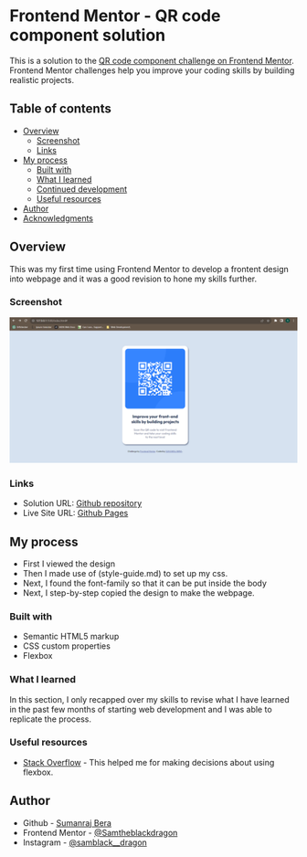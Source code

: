 # Frontend Mentor - QR code component solution

This is a solution to the [QR code component challenge on Frontend Mentor](https://www.frontendmentor.io/challenges/qr-code-component-iux_sIO_H). Frontend Mentor challenges help you improve your coding skills by building realistic projects. 

## Table of contents

- [Overview](#overview)
  - [Screenshot](#screenshot)
  - [Links](#links)
- [My process](#my-process)
  - [Built with](#built-with)
  - [What I learned](#what-i-learned)
  - [Continued development](#continued-development)
  - [Useful resources](#useful-resources)
- [Author](#author)
- [Acknowledgments](#acknowledgments)

## Overview

This was my first time using Frontend Mentor to develop a frontent design into webpage and it was a good revision to hone my skills further.

### Screenshot

![](./screenshots/solution.png)

### Links

- Solution URL: [Github repository](https://github.com/Samtheblackdragon/QR-CODE-COMPONENT-MAIN)
- Live Site URL: [Github Pages](https://samtheblackdragon.github.io/QR-CODE-COMPONENT-MAIN/)

## My process

- First I viewed the design
- Then I made use of (style-guide.md) to set up my css.
- Next, I found the font-family so that it can be put inside the body
- Next, I step-by-step copied the design to make the webpage.

### Built with

- Semantic HTML5 markup
- CSS custom properties
- Flexbox

### What I learned

In this section, I only recapped over my skills to revise what I have learned in the past few months of starting web development and I was able to replicate the process.

### Useful resources

- [Stack Overflow](https://stackoverflow.com/) - This helped me for making decisions about using flexbox. 

## Author

- Github - [Sumanraj Bera](https://github.com/Samtheblackdragon)
- Frontend Mentor - [@Samtheblackdragon](https://www.frontendmentor.io/profile/Samtheblackdragon)
- Instagram - [@samblack__dragon](https://www.instagram.com/samblack__dragon/)
